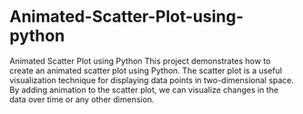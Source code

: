 # Animated-Scatter-Plot-using-python
Animated Scatter Plot using Python This project demonstrates how to create an animated scatter plot using Python. The scatter plot is a useful visualization technique for displaying data points in two-dimensional space. By adding animation to the scatter plot, we can visualize changes in the data over time or any other dimension.
